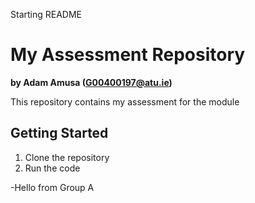 Starting README

# My Assessment Repository

**by Adam Amusa (G00400197@atu.ie)**

This repository contains my assessment for the module

## Getting Started
1. Clone the repository
2. Run the code


-Hello from Group A
